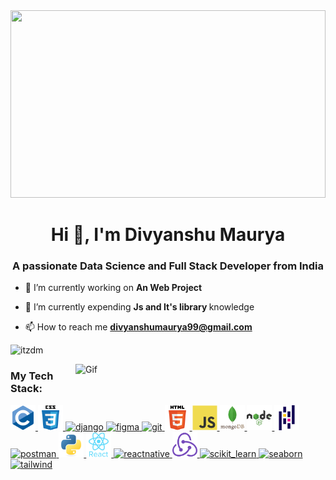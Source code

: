 
<img width="100%" height="300" src="https://developers.giphy.com/branch/master/static/why_4-dbf60f160acb0c6f22c6260bd3a8c6b5.gif">

<h1 align="center">Hi 👋, I'm Divyanshu Maurya</h1>
<h3 align="center">A passionate Data Science and Full Stack Developer from India</h3>



- 🔭 I’m currently working on **An Web Project**

- 🌱 I’m currently expending <strong>Js and It's library </strong> knowledge 

- 📫 How to reach me **divyanshumaurya99@gmail.com**




<p><img src="https://github-readme-stats.vercel.app/api/top-langs?username=itzdm&show_icons=true&locale=en&layout=compact"
alt="itzdm" /></p>

<img align="right" width="400" src="https://cdn.filestackcontent.com/efbSR18hT5uRKuo0zoMA" alt="Gif">

<h3 align="left">My Tech Stack:</h3>
<p align="left"> 
  <a href="https://www.cprogramming.com/"
target="_blank" rel="noreferrer"> 
<img src="https://raw.githubusercontent.com/devicons/devicon/master/icons/c/c-original.svg" alt="c"
width="40" height="40" /> </a>
  <a href="https://www.w3schools.com/css/" target="_blank"
rel="noreferrer"> <img
src="https://raw.githubusercontent.com/devicons/devicon/master/icons/css3/css3-original-wordmark.svg"
alt="css3" width="40" height="40" /> </a> <a href="https://www.djangoproject.com/" target="_blank"
rel="noreferrer"> <img src="https://cdn.worldvectorlogo.com/logos/django.svg" alt="django" width="40"
height="40" /> </a> <a href="https://www.figma.com/" target="_blank" rel="noreferrer"> <img
src="https://www.vectorlogo.zone/logos/figma/figma-icon.svg" alt="figma" width="40" height="40" />
</a>  <a href="https://git-scm.com/" target="_blank" rel="noreferrer"> <img
src="https://www.vectorlogo.zone/logos/git-scm/git-scm-icon.svg" alt="git" width="40" height="40" />
</a> 
<a href="https://www.w3.org/html/" target="_blank" rel="noreferrer"> <img
src="https://raw.githubusercontent.com/devicons/devicon/master/icons/html5/html5-original-wordmark.svg"
alt="html5" width="40" height="40" /> </a> <a
href="https://developer.mozilla.org/en-US/docs/Web/JavaScript" target="_blank" rel="noreferrer"> <img
src="https://raw.githubusercontent.com/devicons/devicon/master/icons/javascript/javascript-original.svg"
alt="javascript" width="40" height="40" /> </a> <a href="https://www.mongodb.com/" target="_blank"
rel="noreferrer"> <img
src="https://raw.githubusercontent.com/devicons/devicon/master/icons/mongodb/mongodb-original-wordmark.svg"
alt="mongodb" width="40" height="40" /> </a> <a href="https://nodejs.org" target="_blank"
rel="noreferrer">
<img src="https://raw.githubusercontent.com/devicons/devicon/master/icons/nodejs/nodejs-original-wordmark.svg"
alt="nodejs" width="40" height="40" /> </a> <a href="https://pandas.pydata.org/" target="_blank"
rel="noreferrer"> <img
src="https://raw.githubusercontent.com/devicons/devicon/2ae2a900d2f041da66e950e4d48052658d850630/icons/pandas/pandas-original.svg"
alt="pandas" width="40" height="40" /> </a> <a href="https://postman.com" target="_blank"
rel="noreferrer">
<img src="https://www.vectorlogo.zone/logos/getpostman/getpostman-icon.svg" alt="postman" width="40"
height="40" /> </a> <a href="https://www.python.org" target="_blank" rel="noreferrer"> <img
src="https://raw.githubusercontent.com/devicons/devicon/master/icons/python/python-original.svg"
alt="python" width="40" height="40" /> </a> <a href="https://reactjs.org/" target="_blank"
rel="noreferrer">
<img src="https://raw.githubusercontent.com/devicons/devicon/master/icons/react/react-original-wordmark.svg"
alt="react" width="40" height="40" /> </a> <a href="https://reactnative.dev/" target="_blank"
rel="noreferrer"> <img src="https://reactnative.dev/img/header_logo.svg" alt="reactnative" width="40"
height="40" /> </a> <a href="https://redux.js.org" target="_blank" rel="noreferrer"> <img
src="https://raw.githubusercontent.com/devicons/devicon/master/icons/redux/redux-original.svg"
alt="redux" width="40" height="40" /> </a> <a href="https://scikit-learn.org/" target="_blank"
rel="noreferrer"> <img
src="https://upload.wikimedia.org/wikipedia/commons/0/05/Scikit_learn_logo_small.svg"
alt="scikit_learn" width="40" height="40" /> </a> <a href="https://seaborn.pydata.org/"
target="_blank" rel="noreferrer"> <img src="https://seaborn.pydata.org/_images/logo-mark-lightbg.svg"
alt="seaborn" width="40" height="40" /> </a>
<a href="https://tailwindcss.com/" target="_blank" rel="noreferrer"> <img
src="https://www.vectorlogo.zone/logos/tailwindcss/tailwindcss-icon.svg" alt="tailwind" width="40"
height="40" /> </a>
</p>


